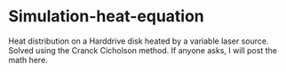 # Simulation-heat-equation
Heat distribution on a Harddrive disk heated by a variable laser source. Solved using the Cranck Cicholson method. If anyone asks, I will post the math here.

